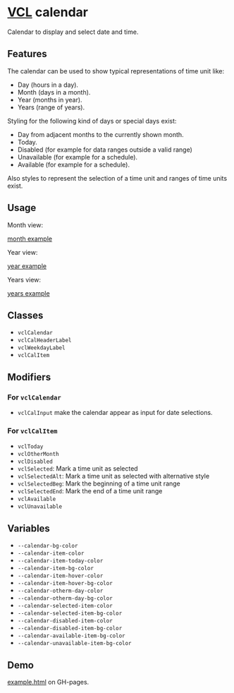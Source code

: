 # [VCL](https://github.com/vcl/vcl/doc) calendar

Calendar to display and select date and time.

## Features

The calendar can be used to show typical representations of time unit like:

- Day (hours in a day).
- Month (days in a month).
- Year (months in year).
- Years (range of years).

Styling for the following kind of days or special days exist:

- Day from adjacent months to the currently shown month.
- Today.
- Disabled (for example for data ranges outside a valid range)
- Unavailable (for example for a schedule).
- Available (for example for a schedule).

Also styles to represent the selection of a time unit and ranges of time units
exist.

## Usage

Month view:

[month example](/demo/example-month.html)

Year view:

[year example](/demo/example-year.html)

Years view:

[years example](/demo/example-years.html)

## Classes

- `vclCalendar`
- `vclCalHeaderLabel`
- `vclWeekdayLabel`
- `vclCalItem`

## Modifiers

### For `vclCalendar`

- `vclCalInput` make the calendar appear as input for date selections.

### For `vclCalItem`

- `vclToday`
- `vclOtherMonth`
- `vclDisabled`
- `vclSelected`: Mark a time unit as selected
- `vclSelectedAlt`: Mark a time unit as selected with alternative style
- `vclSelectedBeg`: Mark the beginning of a time unit range
- `vclSelectedEnd`: Mark the end of a time unit range
- `vclAvailable`
- `vclUnavailable`

## Variables

- `--calendar-bg-color`
- `--calendar-item-color`
- `--calendar-item-today-color`
- `--calendar-item-bg-color`
- `--calendar-item-hover-color`
- `--calendar-item-hover-bg-color`
- `--calendar-otherm-day-color`
- `--calendar-otherm-day-bg-color`
- `--calendar-selected-item-color`
- `--calendar-selected-item-bg-color`
- `--calendar-disabled-item-color`
- `--calendar-disabled-item-bg-color`
- `--calendar-available-item-bg-color`
- `--calendar-unavailable-item-bg-color`

## Demo

[example.html](/demo/example.html) on GH-pages.
